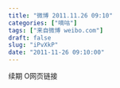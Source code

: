 ```yaml
---
title: "微博 2011.11.26 09:10"
categories: ["嘀咕"]
tags: ["来自微博 weibo.com"]
draft: false
slug: "iPvXkP"
date: "2011-11-26 09:10:00"
---
```


<p>续期 O网页链接 ​​​​</p>
